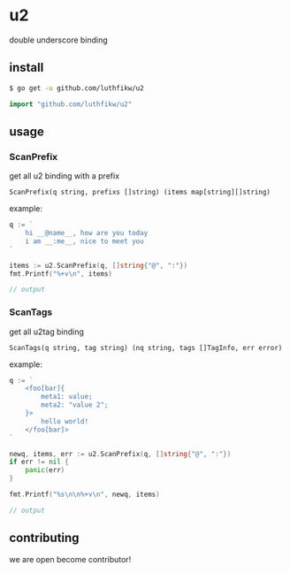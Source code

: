 # u2
double underscore binding

## install

```bash
$ go get -u github.com/luthfikw/u2
```

```go
import "github.com/luthfikw/u2"
```

## usage

### ScanPrefix
get all u2 binding with a prefix

`ScanPrefix(q string, prefixs []string) (items map[string][]string)`


example:
```go
q := `
    hi __@name__, how are you today
    i am __:me__, nice to meet you
`

items := u2.ScanPrefix(q, []string{"@", ":"})
fmt.Printf("%+v\n", items)

// output
```

### ScanTags

get all u2tag binding

`ScanTags(q string, tag string) (nq string, tags []TagInfo, err error)`

example:

```go
q := `
    <foo[bar]{
        meta1: value;
        meta2: "value 2";
    }>
        hello world!
    </foo[bar]>
`

newq, items, err := u2.ScanPrefix(q, []string{"@", ":"})
if err != nil {
    panic(err)
}

fmt.Printf("%s\n\n%+v\n", newq, items)

// output
```

## contributing

we are open become contributor!
